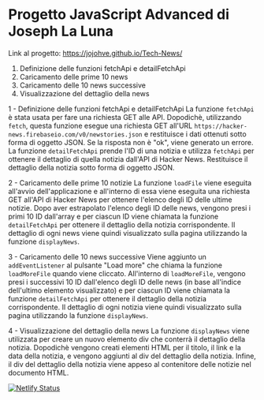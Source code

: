 # Progetto JavaScript Advanced di Joseph La Luna
Link al progetto: https://jojohve.github.io/Tech-News/

1. Definizione delle funzioni fetchApi e detailFetchApi
2. Caricamento delle prime 10 news
3. Caricamento delle 10 news successive
4. Visualizzazione del dettaglio della news

1 - Definizione delle funzioni fetchApi e detailFetchApi
La funzione `fetchApi` è stata usata per fare una richiesta GET alle API. Dopodichè, utilizzando `fetch`, questa funzione esegue una richiesta GET all'URL `https://hacker-news.firebaseio.com/v0/newstories.json` e restituisce i dati ottenuti sotto forma di oggetto JSON. Se la risposta non è "ok", viene generato un errore.
La funzione `detailFetchApi` prende l'ID di una notizia e utilizza `fetchApi` per ottenere il dettaglio di quella notizia dall'API di Hacker News. Restituisce il dettaglio della notizia sotto forma di oggetto JSON.

2 - Caricamento delle prime 10 notizie
La funzione `loadFile` viene eseguita all'avvio dell'applicazione e all'interno di essa viene eseguita una richiesta GET all'API di Hacker News per ottenere l'elenco degli ID delle ultime notizie. Dopo aver estrapolato l'elenco degli ID delle news, vengono presi i primi 10 ID dall'array e per ciascun ID viene chiamata la funzione `detailFetchApi` per ottenere il dettaglio della notizia corrispondente. Il dettaglio di ogni news viene quindi visualizzato sulla pagina utilizzando la funzione `displayNews`.

3 - Caricamento delle 10 news successive
Viene aggiunto un `addEventListener` al pulsante "Load more" che chiama la funzione `loadMoreFile` quando viene cliccato. All'interno di `loadMoreFile`, vengono presi i successivi 10 ID dall'elenco degli ID delle news (in base all'indice dell'ultimo elemento visualizzato) e per ciascun ID viene chiamata la funzione `detailFetchApi` per ottenere il dettaglio della notizia corrispondente. Il dettaglio di ogni notizia viene quindi visualizzato sulla pagina utilizzando la funzione `displayNews`.

4 - Visualizzazione del dettaglio della news
La funzione `displayNews` viene utilizzata per creare un nuovo elemento div che conterrà il dettaglio della notizia. Dopodichè vengono creati elementi HTML per il titolo, il link e la data della notizia, e vengono aggiunti al div del dettaglio della notizia. Infine, il div del dettaglio della notizia viene appeso al contenitore delle notizie nel documento HTML.

[![Netlify Status](https://api.netlify.com/api/v1/badges/483c6ff9-52be-4684-b632-6f60b39cca8b/deploy-status)](https://app.netlify.com/sites/start2impact-technews/deploys)
